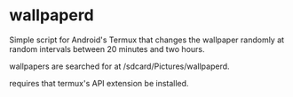 # wallpaperd
Simple script for Android's Termux that changes the wallpaper randomly at random intervals between 20 minutes and two hours.

wallpapers are searched for at /sdcard/Pictures/wallpaperd.

requires that termux's API extension be installed.
